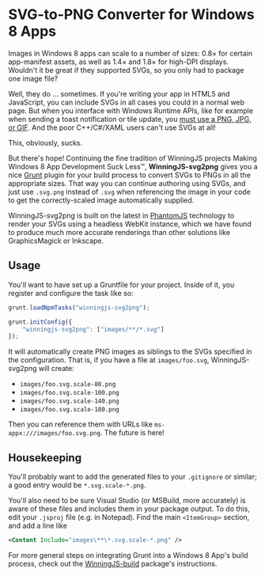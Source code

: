 # SVG-to-PNG Converter for Windows 8 Apps

Images in Windows 8 apps can scale to a number of sizes: 0.8× for certain app-manifest assets, as well as 1.4× and 1.8×
for high-DPI displays. Wouldn't it be great if they supported SVGs, so you only had to package one image file?

Well, they do … sometimes. If you're writing your app in HTML5 and JavaScript, you can include SVGs in all cases you
could in a normal web page. But when you interface with Windows Runtime APIs, like for example when sending a toast
notification or tile update, you [must use a PNG, JPG, or GIF][tile-and-toast-image-sizes]. And the poor C++/C#/XAML
users can't use SVGs at all!

This, obviously, sucks.

But there's hope! Continuing the fine tradition of WinningJS projects Making Windows 8 App Development Suck Less™,
**WinningJS-svg2png** gives you a nice [Grunt][] plugin for your build process to convert SVGs to PNGs in all the
appropriate sizes. That way you can continue authoring using SVGs, and just use `.svg.png` instead of `.svg` when
referencing the image in your code to get the correctly-scaled image automatically supplied.

WinningJS-svg2png is built on the latest in [PhantomJS][] technology to render your SVGs using a headless WebKit
instance, which we have found to produce much more accurate renderings than other solutions like GraphicsMagick or
Inkscape.

## Usage

You'll want to have set up a Gruntfile for your project. Inside of it, you register and configure the task like so:

```js
grunt.loadNpmTasks("winningjs-svg2png");

grunt.initConfig({
    "winningjs-svg2png": ["images/**/*.svg"]
});
```

It will automatically create PNG images as siblings to the SVGs specified in the configuration. That is, if you have
a file at `images/foo.svg`, WinningJS-svg2png will create:

* `images/foo.svg.scale-80.png`
* `images/foo.svg.scale-100.png`
* `images/foo.svg.scale-140.png`
* `images/foo.svg.scale-180.png`

Then you can reference them with URLs like `ms-appx:///images/foo.svg.png`. The future is here!

## Housekeeping

You'll probably want to add the generated files to your `.gitignore` or similar; a good entry would be
`*.svg.scale-*.png`.

You'll also need to be sure Visual Studio (or MSBuild, more accurately) is aware of these files and includes them in
your package output. To do this, edit your `.jsproj` file (e.g. in Notepad). Find the main `<ItemGroup>` section, and
add a line like

```xml
<Content Include="images\**\*.svg.scale-*.png" />
```

For more general steps on integrating Grunt into a Windows 8 App's build process, check out the [WinningJS-build][]
package's instructions.


[tile-and-toast-image-sizes]: http://msdn.microsoft.com/en-us/library/windows/apps/hh781198.aspx
[Grunt]: http://gruntjs.com/
[PhantomJS]: http://phantomjs.org/
[WinningJS-build]: https://github.com/NobleJS/WinningJS-build#how-to-use-with-visual-studio
